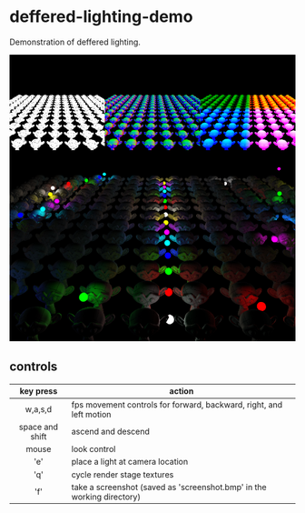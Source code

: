 # deffered-lighting-demo
Demonstration of deffered lighting.

![demo screenshot](assets/textures/screenshot.bmp)

## controls
|key press| action|
|:-:|-|
|w,a,s,d| fps movement controls for forward, backward, right, and left motion|
| space and shift| ascend and descend|
|mouse|look control|
|'e'|place a light at camera location|
|'q'|cycle render stage textures|
|'f'|take a screenshot (saved as 'screenshot.bmp' in the working directory)|